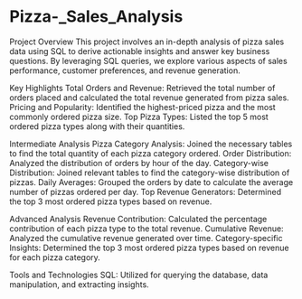 # Pizza-_Sales_Analysis

Project Overview
This project involves an in-depth analysis of pizza sales data using SQL to derive actionable insights and answer key business questions. By leveraging SQL queries, we explore various aspects of sales performance, customer preferences, and revenue generation.

Key Highlights
Total Orders and Revenue: Retrieved the total number of orders placed and calculated the total revenue generated from pizza sales.
Pricing and Popularity: Identified the highest-priced pizza and the most commonly ordered pizza size.
Top Pizza Types: Listed the top 5 most ordered pizza types along with their quantities.

Intermediate Analysis
Pizza Category Analysis: Joined the necessary tables to find the total quantity of each pizza category ordered.
Order Distribution: Analyzed the distribution of orders by hour of the day.
Category-wise Distribution: Joined relevant tables to find the category-wise distribution of pizzas.
Daily Averages: Grouped the orders by date to calculate the average number of pizzas ordered per day.
Top Revenue Generators: Determined the top 3 most ordered pizza types based on revenue.

Advanced Analysis
Revenue Contribution: Calculated the percentage contribution of each pizza type to the total revenue.
Cumulative Revenue: Analyzed the cumulative revenue generated over time.
Category-specific Insights: Determined the top 3 most ordered pizza types based on revenue for each pizza category.

Tools and Technologies
SQL: Utilized for querying the database, data manipulation, and extracting insights.
